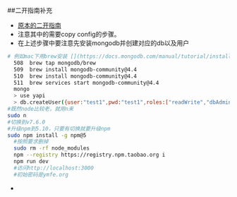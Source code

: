 ##二开指南补充
- [原本的二开指南](https://hellosean1025.github.io/yapi/documents/redev.html)
- 注意其中的需要copy config的步骤。
- 在上述步骤中要注意先安装mongodb并创建对应的db以及用户
```bash
# 例如mac下用brew安装 [](https://docs.mongodb.com/manual/tutorial/install-mongodb-on-os-x/)
  508  brew tap mongodb/brew
  509  brew install mongodb-community@4.4
  510  brew install mongodb-community@4.4
  511  brew services start mongodb-community@4.4
  mongo
  > use yapi
  > db.createUser({user:"test1",pwd:"test1",roles:["readWrite","dbAdmin"]})
#既然node比较老，就用n来
sudo n
#切换到v7.6.0
#升级npm到5.10，只要有切换就要升级npm
sudo npm install -g npm@5
  #按照要求删掉
  sudo rm -rf node_modules
  npm --registry https://registry.npm.taobao.org i
  npm run dev
  #访问http://localhost:3000
  #初始密码是ymfe.org

```

- 